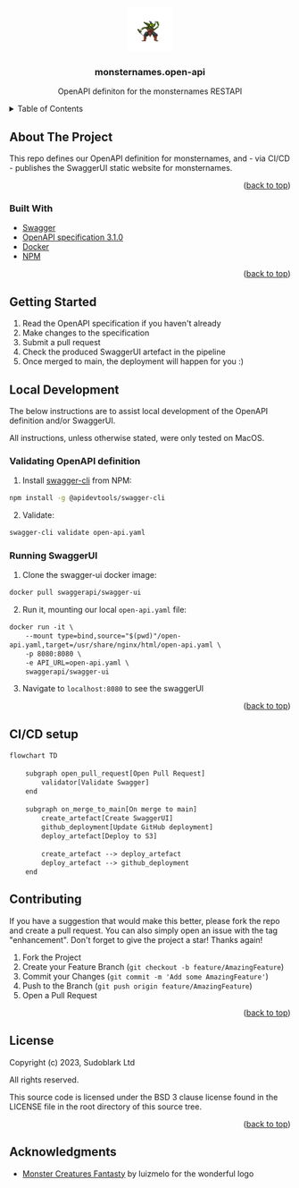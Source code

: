 <!-- PROJECT LOGO -->
<br />
<div align="center">
  <a href="https://github.com/sudoblark/monsternames.open-api">
    <img src="docs/logo.png" alt="Logo" width="80" height="80">
  </a>

<h3 align="center">monsternames.open-api</h3>

  <p align="center">
    OpenAPI definiton for the monsternames RESTAPI
  </p>
</div>



<!-- TABLE OF CONTENTS -->
<details>
  <summary>Table of Contents</summary>
  <ol>
    <li>
      <a href="#about-the-project">About The Project</a>
      <ul>
        <li><a href="#built-with">Built With</a></li>
      </ul>
    </li>
    <li><a href="#getting-started">Getting started</a></li>
    <li>
      <a href="#local-development">Local development</a>
      <ul>
        <li><a href="#validating-openapi-definition">Validating OpenAPI definition</a></li>
        <li><a href="#running-swaggerui">Running SwaggerUI</a></li>
      </ul>
    </li>
    <li><a href="#ci-cd-setup">CI/CD Setup</a></li>
    <li><a href="#contributing">Contributing</a></li>
    <li><a href="#license">License</a></li>
    <li><a href="#acknowledgments">Acknowledgments</a></li>
  </ol>
</details>



<!-- ABOUT THE PROJECT -->
## About The Project
This repo defines our OpenAPI definition for monsternames, and - via CI/CD - publishes
the SwaggerUI static website for monsternames.

<p align="right">(<a href="#readme-top">back to top</a>)</p>



### Built With

* [Swagger](https://swagger.io)
* [OpenAPI specification 3.1.0](https://swagger.io/specification/)
* [Docker](https://hub.docker.com)
* [NPM](https://www.npmjs.com)

<p align="right">(<a href="#readme-top">back to top</a>)</p>



<!-- GETTING STARTED -->
## Getting Started

1. Read the OpenAPI specification if you haven't already
2. Make changes to the specification 
3. Submit a pull request
4. Check the produced SwaggerUI artefact in the pipeline 
5. Once merged to main, the deployment will happen for you :)


<!-- LOCAL DEVELOPMENT -->
## Local Development
The below instructions are to assist local development of the OpenAPI definition and/or
SwaggerUI.

All instructions, unless otherwise stated, were only tested on MacOS.

### Validating OpenAPI definition

1. Install [swagger-cli](https://apitools.dev/swagger-cli/) from NPM:
```sh
npm install -g @apidevtools/swagger-cli
```
2. Validate:
```sh
swagger-cli validate open-api.yaml
```

### Running SwaggerUI

1. Clone the swagger-ui docker image:
```sh
docker pull swaggerapi/swagger-ui
```

2. Run it, mounting our local `open-api.yaml` file:

```
docker run -it \
    --mount type=bind,source="$(pwd)"/open-api.yaml,target=/usr/share/nginx/html/open-api.yaml \
    -p 8080:8080 \
    -e API_URL=open-api.yaml \
    swaggerapi/swagger-ui
```

3. Navigate to `localhost:8080` to see the swaggerUI


<p align="right">(<a href="#readme-top">back to top</a>)</p>


<!-- CI/CD -->
## CI/CD setup

```mermaid
flowchart TD

    subgraph open_pull_request[Open Pull Request]
        validator[Validate Swagger]
    end

    subgraph on_merge_to_main[On merge to main]
        create_artefact[Create SwaggerUI]
        github_deployment[Update GitHub deployment]
        deploy_artefact[Deploy to S3]

        create_artefact --> deploy_artefact
        deploy_artefact --> github_deployment
    end
```

<!-- CONTRIBUTING -->
## Contributing

If you have a suggestion that would make this better, please fork the repo and create a pull request. You can also simply open an issue with the tag "enhancement".
Don't forget to give the project a star! Thanks again!

1. Fork the Project
2. Create your Feature Branch (`git checkout -b feature/AmazingFeature`)
3. Commit your Changes (`git commit -m 'Add some AmazingFeature'`)
4. Push to the Branch (`git push origin feature/AmazingFeature`)
5. Open a Pull Request

<p align="right">(<a href="#top">back to top</a>)</p>

<!-- LICENSE -->
## License

Copyright (c) 2023, Sudoblark Ltd

All rights reserved.

This source code is licensed under the BSD 3 clause license found in the
LICENSE file in the root directory of this source tree. 

<p align="right">(<a href="#readme-top">back to top</a>)</p>


<!-- ACKNOWLEDGMENTS -->
## Acknowledgments

* [Monster Creatures Fantasty](https://luizmelo.itch.io/monsters-creatures-fantasy) by luizmelo for the wonderful logo